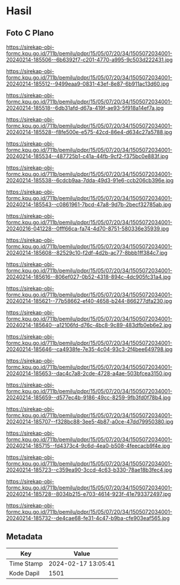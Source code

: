 # Hasil

## Foto C Plano

https://sirekap-obj-formc.kpu.go.id/711b/pemilu/pdpr/15/05/07/20/34/1505072034001-20240214-185506--6b6392f7-c201-4770-a995-9c503d222431.jpg

https://sirekap-obj-formc.kpu.go.id/711b/pemilu/pdpr/15/05/07/20/34/1505072034001-20240214-185512--9499eaa9-0831-43ef-8e87-6b911ac13d60.jpg

https://sirekap-obj-formc.kpu.go.id/711b/pemilu/pdpr/15/05/07/20/34/1505072034001-20240214-185518--6db31afd-d67a-419f-ae93-5f918a14ef7a.jpg

https://sirekap-obj-formc.kpu.go.id/711b/pemilu/pdpr/15/05/07/20/34/1505072034001-20240214-185528--f8fe500e-e575-42cd-86e4-d634c27a5788.jpg

https://sirekap-obj-formc.kpu.go.id/711b/pemilu/pdpr/15/05/07/20/34/1505072034001-20240214-185534--487725b1-c41a-44fb-9cf2-f375bc0e883f.jpg

https://sirekap-obj-formc.kpu.go.id/711b/pemilu/pdpr/15/05/07/20/34/1505072034001-20240214-185538--6cdcb9aa-7dda-49d3-91e6-ccb206cb396e.jpg

https://sirekap-obj-formc.kpu.go.id/711b/pemilu/pdpr/15/05/07/20/34/1505072034001-20240214-185543--c0861961-7bcd-47a8-9d7b-2becf32785ab.jpg

https://sirekap-obj-formc.kpu.go.id/711b/pemilu/pdpr/15/05/07/20/34/1505072034001-20240216-041228--0fff66ca-fa74-4d70-8751-580336e35939.jpg

https://sirekap-obj-formc.kpu.go.id/711b/pemilu/pdpr/15/05/07/20/34/1505072034001-20240214-185608--82529c10-f2df-4d2b-ac77-8bbb1ff384c7.jpg

https://sirekap-obj-formc.kpu.go.id/711b/pemilu/pdpr/15/05/07/20/34/1505072034001-20240214-185616--806ef027-0b52-4318-894c-4dc905fc31a4.jpg

https://sirekap-obj-formc.kpu.go.id/711b/pemilu/pdpr/15/05/07/20/34/1505072034001-20240214-185621--77b58662-ef40-4658-b244-866277dfa230.jpg

https://sirekap-obj-formc.kpu.go.id/711b/pemilu/pdpr/15/05/07/20/34/1505072034001-20240214-185640--a12106fd-d76c-4bc8-9c89-483dfb0eb6e2.jpg

https://sirekap-obj-formc.kpu.go.id/711b/pemilu/pdpr/15/05/07/20/34/1505072034001-20240214-185646--ca4938fe-7e35-4c04-93c3-2f4bee649798.jpg

https://sirekap-obj-formc.kpu.go.id/711b/pemilu/pdpr/15/05/07/20/34/1505072034001-20240214-185653--dac4c7a8-2cde-4728-a4ae-503bfcea3150.jpg

https://sirekap-obj-formc.kpu.go.id/711b/pemilu/pdpr/15/05/07/20/34/1505072034001-20240214-185659--d577ec4b-9186-49cc-8259-9fb3fd0f78b4.jpg

https://sirekap-obj-formc.kpu.go.id/711b/pemilu/pdpr/15/05/07/20/34/1505072034001-20240214-185707--f328bc88-3ee5-4b87-a0ce-47dd79950380.jpg

https://sirekap-obj-formc.kpu.go.id/711b/pemilu/pdpr/15/05/07/20/34/1505072034001-20240214-185715--fd4373c4-9c6d-4ea0-b508-4feecacb9f4e.jpg

https://sirekap-obj-formc.kpu.go.id/711b/pemilu/pdpr/15/05/07/20/34/1505072034001-20240214-185723--c359ea90-3ccd-4c63-b330-78ae18b3fec4.jpg

https://sirekap-obj-formc.kpu.go.id/711b/pemilu/pdpr/15/05/07/20/34/1505072034001-20240214-185728--8034b215-e703-4614-923f-41e793372497.jpg

https://sirekap-obj-formc.kpu.go.id/711b/pemilu/pdpr/15/05/07/20/34/1505072034001-20240214-185732--de4cae68-fe31-4c47-b9ba-cfe903eaf565.jpg


## Metadata

| Key        | Value               |
| ---------- | ------------------- |
| Time Stamp | 2024-02-17 13:05:41 |
| Kode Dapil | 1501                |



